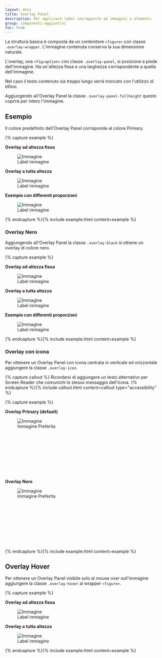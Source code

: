 ```yaml
---
layout: docs
title: Overlay Panel
description: Per applicare label sovrapposte ad immagini o elementi
group: componenti-aggiuntivi
toc: true
---
```


La struttura basica è composta da un contenitore `<figure>` con classe `.overlay-wrapper`. L'immagine contenuta conserva la sua dimensione naturale.

L'overlay, una `<figcaption>` con classe `.overlay-panel`, si posizione a piede dell'immagine. Ha un'altezza fissa e una larghezza corrispondente a quella dell'immagine.

Nel caso il testo contenuto sia troppo lungo verrà troncato con l'utilizzo di ellissi.

Aggiungendo all'Overlay Panel la classe `.overlay-panel-fullheight` questo coprirà per intero l'immagine.

## Esempio

Il colore predefinito dell'Overlay Panel corrisponde al colore Primary.

{% capture example %}
<div class="container">
	<div class="row">
		<div class="col-12 col-md-6">
			<p><strong>Overlay ad altezza fissa</strong></p>
			<figure class="overlay-wrapper">
				<img src="https://picsum.photos/240/160?image=1056" alt="Immagine" class="img-fluid">
				<figcaption class="overlay-panel"><span>Label immagine</span></figcaption>
			</figure>
		</div>
		<div class="col-12 col-md-6">
			<p><strong>Overlay a tutta altezza</strong></p>
			<figure class="overlay-wrapper">
				<img src="https://picsum.photos/240/160?image=1056" alt="Immagine" class="img-fluid">
				<figcaption class="overlay-panel overlay-panel-fullheight"><span>Label immagine</span></figcaption>
			</figure>
		</div>
		<div class="col-12">
			<p><strong>Esempio con differenti proporzioni</strong></p>
			<figure class="overlay-wrapper">
				<img src="https://picsum.photos/800/300?image=1055" alt="Immagine" class="img-fluid">
				<figcaption class="overlay-panel"><span>Label immagine</span></figcaption>
			</figure>
		</div>
	</div>
</div>
{% endcapture %}{% include example.html content=example %}

### Overlay Nero

Aggiungendo all'Overlay Panel la classe `.overlay-black` si ottiene un overlay di colore nero.

{% capture example %}
<div class="container">
	<div class="row">
		<div class="col-12 col-md-6">
			<p><strong>Overlay ad altezza fissa</strong></p>
			<figure class="overlay-wrapper">
				<img src="https://picsum.photos/240/160?image=1056" alt="Immagine" class="img-fluid">
				<figcaption class="overlay-panel overlay-black"><span>Label immagine</span></figcaption>
			</figure>
		</div>
		<div class="col-12 col-md-6">
			<p><strong>Overlay a tutta altezza</strong></p>
			<figure class="overlay-wrapper">
				<img src="https://picsum.photos/240/160?image=1056" alt="Immagine" class="img-fluid">
				<figcaption class="overlay-panel overlay-panel-fullheight overlay-black"><span>Label immagine</span></figcaption>
			</figure>
		</div>
		<div class="col-12">
			<p><strong>Esempio con differenti proporzioni</strong></p>
			<figure class="overlay-wrapper">
				<img src="https://picsum.photos/800/300?image=1055" alt="Immagine" class="img-fluid">
				<figcaption class="overlay-panel overlay-black"><span>Label immagine</span></figcaption>
			</figure>
		</div>
	</div>
</div>
{% endcapture %}{% include example.html content=example %}

### Overlay con icona

Per ottenere un Overlay Panel con icona centrata in verticale ed orizzontale aggiungere la classe `.overlay-icon`.

{% capture callout %}
Ricordarsi di aggiungere un testo alternativo per Screen Reader che comunichi lo stesso messaggio dell'icona.
{% endcapture %}{% include callout.html content=callout type="accessibility" %}

{% capture example %}
<div class="container">
	<div class="row">
		<div class="col-12 col-md-6">
			<p><strong>Overlay Primary (default)</strong></p>
			<figure class="overlay-wrapper">
				<img src="https://picsum.photos/240/160?image=1056" alt="Immagine">
				<figcaption class="overlay-panel overlay-icon">
					<span class="sr-only">Immagine Preferita</span>
					<svg class="icon"><use xlink:href="{{ site.baseurl }}/dist/svg/sprite.svg#it-star-outline"></use></svg>
				</figcaption>
			</figure>
		</div>
		<div class="col-12 col-md-6">
			<p><strong>Overlay Nero</strong></p>
			<figure class="overlay-wrapper">
				<img src="https://picsum.photos/240/160?image=1056" alt="Immagine">
				<figcaption class="overlay-panel overlay-black overlay-icon">
					<span class="sr-only">Immagine Preferita</span>
					<svg class="icon"><use xlink:href="{{ site.baseurl }}/dist/svg/sprite.svg#it-star-outline"></use></svg>
				</figcaption>
			</figure>
		</div>
	</div>
</div>
{% endcapture %}{% include example.html content=example %}

## Overlay Hover

Per ottenere un Overlay Panel visibile solo al mouse over sull'immagine aggiungere la classe `.overlay-hover` al wrapper `<figure>`.

{% capture example %}
<div class="container">
	<div class="row">
		<div class="col-12 col-md-6">
			<p><strong>Overlay ad altezza fissa</strong></p>
			<figure class="overlay-wrapper overlay-hover">
				<img src="https://picsum.photos/240/160?image=1056" alt="Immagine">
				<figcaption class="overlay-panel"><span>Label immagine</span></figcaption>
			</figure>
		</div>
		<div class="col-12 col-md-6">
			<p><strong>Overlay a tutta altezza</strong></p>
			<figure class="overlay-wrapper overlay-hover">
				<img src="https://picsum.photos/240/160?image=1056" alt="Immagine">
				<figcaption class="overlay-panel overlay-panel-fullheight"><span>Label immagine</span></figcaption>
			</figure>
		</div>
	</div>
</div>
{% endcapture %}{% include example.html content=example %}
